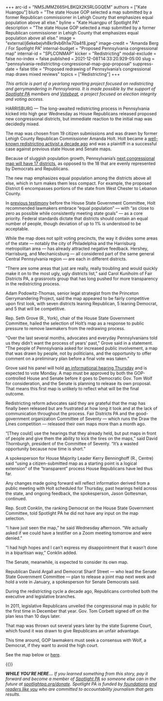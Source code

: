 +++
arc-id = "NMSJMMZ665HLBKQX2K5RLGGQEM"
authors = ["Kate Huangpu"]
blurb = "The state House GOP selected a map submitted by a former Republican commissioner in Lehigh County that emphasizes equal population above all else."
byline = "Kate Huangpu of Spotlight PA"
description = "The state House GOP selected a map submitted by a former Republican commissioner in Lehigh County that emphasizes equal population above all else."
image = "external/j6ekebejvh8kr9vb6h1w70a4f8.jpeg"
image-credit = "Amanda Berg / For Spotlight PA"
internal-budget = "Proposed Pennsylvania congressional map"
internal-id = "SPLCONMAP"
kicker = "Redistricting"
modal-exclude = false
no-index = false
published = 2021-12-08T14:33:20.929-05:00
slug = "pennsylvania-redistricting-congressional-map-gop-proposal"
suppress-date = false
title = "Proposed redrawing of Pennsylvania’s congressional map draws mixed reviews"
topics = ["Redistricting"]
+++

<i>This article is part of a yearlong reporting project focused on redistricting and gerrymandering in Pennsylvania. It is made possible by the support of </i><a href="https://www.spotlightpa.org/"><i>Spotlight PA</i></a><i> members and </i><a href="https://votebeat.org/"><i>Votebeat</i></a><i>, a project focused on election integrity and voting access.</i>

HARRISBURG — The long-awaited redistricting process in Pennsylvania kicked into high gear Wednesday as House Republicans released proposed new congressional districts, but immediate reaction to the initial map was decidedly mixed.

The map was chosen from 19 citizen submissions and was drawn by former Lehigh County Republican Commissioner Amanda Holt. Holt became a <a href="https://www.spotlightpa.org/news/2021/05/pa-house-senate-political-maps-gerrymandered-math-tests-republican-majorities/">well-known redistricting activist a decade ago</a> and was a plaintiff in a successful case against previous state House and Senate maps.

Because of sluggish population growth, Pennsylvania’s <a href="https://www.spotlightpa.org/news/2021/04/pa-us-house-seat-congressional-census-announcement-redistricting/">next congressional map will have 17 districts</a>, as opposed to the 18 that are evenly represented by Democrats and Republicans.

<script src="https://www.spotlightpa.org/embed.js" async></script><div data-spl-embed-version="1" data-spl-src="https://www.spotlightpa.org/embeds/newsletter/"></div>

The new map emphasizes equal population among the districts above all else, which in turn makes them less compact. For example, the proposed District 6 encompasses portions of the state from West Chester to Lebanon County.

In <a href="https://www.legis.state.pa.us/WU01/LI/TR/Transcripts/2021_0112_0007_TSTMNY.pdf">previous testimony</a> before the House State Government Committee, Holt recommended lawmakers embrace “equal population” — with “as close to zero as possible while consistently meeting state goals” — as a core priority. Federal standards dictate that districts should contain an equal number of people, though deviation of up to 1% is understood to be acceptable.

While the map does not split voting precincts, the way it divides some areas of the state — notably the city of Philadelphia and the Harrisburg metropolitan area — has already attracted negative feedback. Hershey, Harrisburg, and Mechanicsburg — all considered part of the same general Central Pennsylvania region — are each in different districts.

“There are some areas that just are really, really troubling and would quickly make it on to the most ugly, ugly districts list,” said Carol Kuniholm of Fair Districts PA, a grassroots group that has long pushed for more transparency in the redistricting process.

Adam Podowitz-Thomas, senior legal strategist from the Princeton Gerrymandering Project, said the map appeared to be fairly competitive upon first look, with seven districts leaning Republican, 5 leaning Democrat, and 5 that will be competitive.

Rep. Seth Grove (R., York), chair of the House State Government Committee, hailed the selection of Holt’s map as a response to public pressure to remove lawmakers from the redrawing process.

“Over the last several months, advocates and everyday Pennsylvanians told us they didn’t want the process of years’ past,” Grove said in a statement. “The people of Pennsylvania asked for increased public involvement, a map that was drawn by people, not by politicians, and the opportunity to offer comment on a preliminary plan before a final vote was taken.”

Grove said his panel will hold <a href="https://www.pahousegop.com/News/22950/Latest-News/Grove-Announces-Citizen-Map-Selected-as-Preliminary-Congressional-Plan,-Invites-Public-Comment-">an informational hearing Thursday</a> and is expected to vote Monday. A map must be approved by both the GOP-controlled House and Senate before it goes to Democratic Gov. Tom Wolf for consideration, and the Senate is planning to release its own proposal. That means this first map is unlikely to reflect what will be the final outcome.

Redistricting reform advocates said they are grateful that the map has finally been released but are frustrated at how long it took and at the lack of communication throughout the process. Fair Districts PA and the good-government organization Committee of Seventy — which runs the Draw the Lines competition — released their own maps more than a month ago.

“[They could] use the hearings that they already held, but put maps in front of people and give them the ability to kick the tires on the maps,” said David Thornburgh, president of the Committee of Seventy. “It’s a wasted opportunity because now time is short.”

A spokesperson for House Majority Leader Kerry Benninghoff (R., Centre) said “using a citizen-submitted map as a starting point is a logical extension” of the “transparent” process House Republicans have led thus far.

Any changes made going forward will reflect information derived from a public meeting with Holt scheduled for Thursday, past hearings held across the state, and ongoing feedback, the spokesperson, Jason Gottesman, continued.

Rep. Scott Conklin, the ranking Democrat on the House State Government Committee, told Spotlight PA he did not have any input on the map selection.

“I have just seen the map,” he said Wednesday afternoon. “We actually asked if we could have a testifier on a Zoom meeting tomorrow and were denied.”

“I had high hopes and I can’t express my disappointment that it wasn’t done in a bipartisan way,” Conklin added.

<script src="https://www.spotlightpa.org/embed.js" async></script><div data-spl-embed-version="1" data-spl-src="https://www.spotlightpa.org/embeds/donate/?eyebrow_text=SUPPORT%20SPOTLIGHT%20PA&cta_text=YES%2C%20DOUBLE%20MY%20GIFT&teaser_text=Support%20Spotlight%20PA's%20vital%20investigative%20journalism%20for%20Pennsylvania%20and%20for%20a%20limited%20time%2C%20all%20gifts%20will%20be%20TRIPLED."></div>

The Senate, meanwhile, is expected to consider its own map.

Republican David Argall and Democrat Sharif Street — who lead the Senate State Government Committee — plan to release a joint map next week and hold a vote in January, a spokesperson for Senate Democrats said.

During the redistricting cycle a decade ago, Republicans controlled both the executive and legislative branches.

In 2011, legislative Republicans unveiled the congressional map in public for the first time in December that year. Gov. Tom Corbett signed off on the plan less than 10 days later.

That map was thrown out several years later by the state Supreme Court, which found it was drawn to give Republicans an unfair advantage.

This time around, GOP lawmakers must seek a consensus with Wolf, a Democrat, if they want to avoid the high court.

See the map below or <a href="https://web.archive.org/20211208184528/http://www.paredistricting.com/pcplan">here</a>.

{{<picture src="external/59y431r338cchwb1bxytrvrm34.jpeg" description="The Pennsylvania House State Government Committee&#39;s preliminary congressional map, released Dec. 8." caption="The Pennsylvania House State Government Committee&#39;s preliminary congressional map, released Dec. 8." credit="Pennsylvania House State Government Committee">}} 

<i><b>WHILE YOU’RE HERE...</b></i><i> If you learned something from this story, pay it forward and become a member of </i><a href="https://www.spotlightpa.org/"><i>Spotlight PA</i></a><i> so someone else can in the future at </i><a href="http://spotlightpa.org/donate"><i>spotlightpa.org/donate</i></a><i>. Spotlight PA is funded by</i><a href="https://www.spotlightpa.org/support"><i> foundations</i></a><i> </i><a href="https://www.spotlightpa.org/support"><i>and readers like you</i></a><i> who are committed to accountability journalism that gets results.</i>

